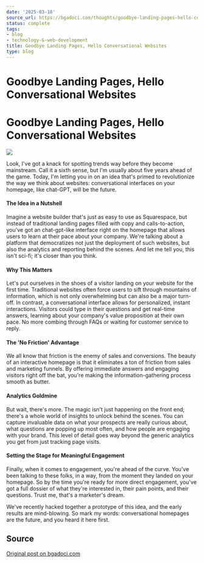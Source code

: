 ```yaml
---
date: '2025-03-18'
source_url: https://bgadoci.com/thoughts/goodbye-landing-pages-hello-conversational-websites
status: complete
tags:
- blog
- technology-&-web-development
title: Goodbye Landing Pages, Hello Conversational Websites
type: blog
---
```


# Goodbye Landing Pages, Hello Conversational Websites

# Goodbye Landing Pages, Hello Conversational Websites

![](images/ragmann22_a_pixar_style_image_of_a_computer_with_a_chat_interfa_fd6750a5-276c-43aa-afb4-7da82f16d10a.png)

Look, I've got a knack for spotting trends way before they become mainstream. Call it a sixth sense, but I'm usually about five years ahead of the game. Today, I'm letting you in on an idea that's primed to revolutionize the way we think about websites: conversational interfaces on your homepage, like chat-GPT, will be the future.

#### The Idea in a Nutshell

Imagine a website builder that's just as easy to use as Squarespace, but instead of traditional landing pages filled with copy and calls-to-action, you've got an chat-gpt-like interface right on the homepage that allows users to learn at their pace about your company. We're talking about a platform that democratizes not just the deployment of such websites, but also the analytics and reporting behind the scenes. And let me tell you, this isn't sci-fi; it's closer than you think.

#### Why This Matters

Let's put ourselves in the shoes of a visitor landing on your website for the first time. Traditional websites often force users to sift through mountains of information, which is not only overwhelming but can also be a major turn-off. In contrast, a conversational interface allows for personalized, instant interactions. Visitors could type in their questions and get real-time answers, learning about your company's value proposition at their own pace. No more combing through FAQs or waiting for customer service to reply.

#### The 'No Friction' Advantage

We all know that friction is the enemy of sales and conversions. The beauty of an interactive homepage is that it eliminates a ton of friction from sales and marketing funnels. By offering immediate answers and engaging visitors right off the bat, you're making the information-gathering process smooth as butter.

#### Analytics Goldmine

But wait, there's more. The magic isn't just happening on the front end; there's a whole world of insights to unlock behind the scenes. You can capture invaluable data on what your prospects are really curious about, what questions are popping up most often, and how people are engaging with your brand. This level of detail goes way beyond the generic analytics you get from just tracking page visits.

#### Setting the Stage for Meaningful Engagement

Finally, when it comes to engagement, you're ahead of the curve. You've been talking to these folks, in a way, from the moment they landed on your homepage. So by the time you're ready for more direct engagement, you've got a full dossier of what they're interested in, their pain points, and their questions. Trust me, that's a marketer's dream.

We've recently hacked together a prototype of this idea, and the early results are mind-blowing. So mark my words: conversational homepages are the future, and you heard it here first.



## Source
[Original post on bgadoci.com](https://bgadoci.com/thoughts/goodbye-landing-pages-hello-conversational-websites)